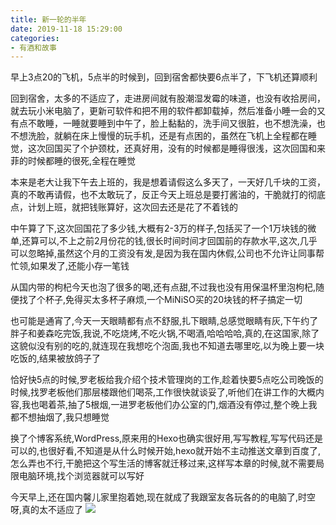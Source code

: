 ```yaml
---
title: 新一轮的半年
date: 2019-11-18 15:29:00
categories: 
- 有酒和故事
---
```


早上3点20的飞机，5点半的时候到，回到宿舍都快要6点半了，下飞机还算顺利

回到宿舍，太多的不适应了，走进房间就有股潮湿发霉的味道，也没有收拾房间，就去玩小米电脑了，更新可软件和把不用的软件都卸载掉，然后准备小睡一会的又有点不敢睡，一睡就要睡到中午了，脸上黏黏的，洗手间又很脏，也不想洗澡，也不想洗脸，就躺在床上慢慢的玩手机，还是有点困的，虽然在飞机上全程都在睡觉，这次回国买了个护颈枕，还真好用，没有的时候都是睡得很浅，这次回国和来菲的时候都睡的很死,全程在睡觉

<!--more-->

本来是老大让我下午去上班的，我是想着请假这么多天了，一天好几千块的工资，真的不敢再请假，也不太敢玩了，反正今天上班总是要打酱油的，干脆就打的彻底点，计划上班，就把钱账算好，这次回去还是花了不着钱的

中午算了下,这次回国花了多少钱,大概有2-3万的样子,包括买了一个1万块钱的微单,还算可以,不上之前2月份花的钱,很长时间时间才回国前的存款水平,这次,几乎可以忽略掉,虽然这个月的工资没有发,是因为我在国内休假,公司也不允许让同事帮忙领,如果发了,还能小存一笔钱

从国内带的枸杞今天也泡了很多的喝,还有点甜,不过我也没有用保温杯里泡枸杞,随便找了个杯子,免得买太多杯子麻烦,一个MiNiSO买的20块钱的杯子搞定一切

也可能是通宵了,今天一天眼睛都有点不舒服,扎下眼睛,总感觉眼睛有灰,下午约了胖子和姜森吃完饭,我说,不吃烧烤,不吃火锅,不喝酒,哈哈哈哈,真的,在这国家,除了这貌似没有别的吃的,就连现在我想吃个泡面,我也不知道去哪里吃,以为晚上要一块吃饭的,结果被放鸽子了

恰好快5点的时候,罗老板给我介绍个技术管理岗的工作,趁着快要5点吃公司晚饭的时候,找罗老板他们那层楼跟他们喝茶,工作很快就谈妥了,听他们在讲工作的大概内容,我也喝着茶,抽了5根烟,一进罗老板他们办公室的门,烟酒没有停过,整个晚上我都不想抽烟了,我只想睡觉

换了个博客系统,WordPress,原来用的Hexo也确实很好用,写写教程,写写代码还是可以的,也很好看,不知道是从什么时候开始,hexo就开始不主动推送文章到百度了,怎么弄也不行,干脆把这个写生活的博客就迁移过来,这样写本章的时候,就不需要局限电脑环境,找个浏览器就可以写好

今天早上,还在国内馨儿家里抱着她,现在就成了我跟室友各玩各的的电脑了,时空呀,真的太不适应了
![](https://blog-anthony.s3-ap-northeast-1.amazonaws.com/blog/copy_20201213152458.jpeg)